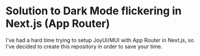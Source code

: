 # Solution to Dark Mode flickering in Next.js (App Router)

I've had a hard time trying to setup JoyUI/MUI with App Router in Next.js, so I've decided to create this repository in order to save your time.
